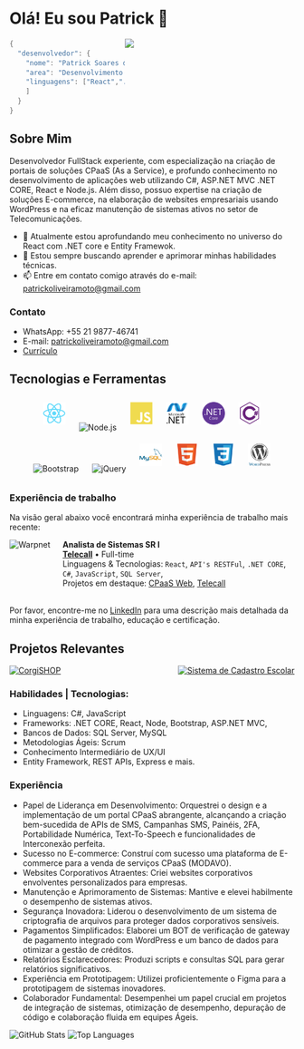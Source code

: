 # Olá! Eu sou Patrick 👋

<img align="right" width="300" src="https://i2.wp.com/allhtaccess.info/wp-content/uploads/2018/03/programming.gif?fit=1281%2C716&ssl=1" />

```kotlin
{
  "desenvolvedor": {
    "nome": "Patrick Soares de Oliveira",
    "area": "Desenvolvimento Web",
    "linguagens": ["React",".NET Core", "API's RESTful", "SQL Server"
    ]
  }
}
```

## Sobre Mim

Desenvolvedor FullStack experiente, com especialização na criação de portais de soluções CPaaS (As a Service), e profundo conhecimento no desenvolvimento de aplicações web utilizando C#, ASP.NET MVC .NET CORE, React e Node.js. Além disso, possuo expertise na criação de soluções E-commerce, na elaboração de websites empresariais usando WordPress e na eficaz manutenção de sistemas ativos no setor de Telecomunicações.

- 🔭 Atualmente estou aprofundando meu conhecimento  no universo do React com .NET core e Entity Framewok.
- 🌱 Estou sempre buscando aprender e aprimorar minhas habilidades técnicas.
- 📫 Entre em contato comigo através do e-mail: patrickoliveiramoto@gmail.com

### Contato

- WhatsApp: +55 21 9877-46741
- E-mail: patrickoliveiramoto@gmail.com
- [Currículo](https://www.linkedin.com/in/patricksoares-dev/overlay/1635542377050/single-media-viewer/?profileId=ACoAAC4XbN8B58oHFIOlXcMb01zUWuNnwLvJ9AQ)


## Tecnologias e Ferramentas

<p align="center">
  <img src="https://raw.githubusercontent.com/devicons/devicon/master/icons/react/react-original.svg" alt="React" height="40" style="margin: 10px">
  <img src="https://cdn.jsdelivr.net/gh/devicons/devicon/icons/nodejs/nodejs-original-wordmark.svg" alt="Node.js" height="40" style="margin: 10px">
  <img src="https://raw.githubusercontent.com/devicons/devicon/master/icons/javascript/javascript-plain.svg" alt="JavaScript" height="40" style="margin: 10px">
  <img src="https://github.com/devicons/devicon/blob/master/icons/dot-net/dot-net-original-wordmark.svg" alt=".NET" height="40" style="margin: 10px">
  <img src="https://github.com/devicons/devicon/blob/master/icons/dotnetcore/dotnetcore-original.svg" alt=".NET Core" height="40" style="margin: 10px">
  <img src="https://github.com/devicons/devicon/blob/master/icons/csharp/csharp-line.svg" alt="C#" height="40" style="margin: 10px">
  <img src="https://cdn.jsdelivr.net/gh/devicons/devicon/icons/bootstrap/bootstrap-original.svg" alt="Bootstrap" height="40" style="margin: 10px">
  <img src="https://cdn.jsdelivr.net/gh/devicons/devicon/icons/jquery/jquery-original.svg" alt="jQuery" height="40" style="margin: 10px">
  <img src="https://github.com/devicons/devicon/blob/master/icons/mysql/mysql-original-wordmark.svg" alt="MySQL" height="40" style="margin: 10px">
  <img src="https://raw.githubusercontent.com/devicons/devicon/master/icons/html5/html5-original.svg" alt="HTML5" height="40" style="margin: 10px">
  <img src="https://raw.githubusercontent.com/devicons/devicon/master/icons/css3/css3-original.svg" alt="CSS3" height="40" style="margin: 10px">
  <img src="https://github.com/devicons/devicon/blob/master/icons/wordpress/wordpress-original.svg" alt="WordPress" height="40" style="margin: 10px">
</p>

### Experiência de trabalho

Na visão geral abaixo você encontrará minha experiência de trabalho mais recente:

[<img align="left" height="94px" width="94px" alt="Warpnet" src="https://scontent-gru2-2.xx.fbcdn.net/v/t39.30808-6/311572978_791074635669867_6005158648507829339_n.png?_nc_cat=102&ccb=1-7&_nc_sid=5f2048&_nc_ohc=kqmZpAD3lG0AX__5bb_&_nc_ht=scontent-gru2-2.xx&oh=00_AfCCqpEFDAzbN_q3AZp7HPZvsMBuPhvlVKwDOEXo4cb2lA&oe=65624B6D"/>](https://telecall.com/)

**Analista de Sistemas SR I** \
[**Telecall**](https://telecall.com/) • Full-time \
Linguagens & Tecnologias: `React`, `API's RESTFul`, `.NET CORE`, `C#`, `JavaScript`, `SQL Server`,\
Projetos em destaque: [CPaaS Web](https://modavo.com.br/), [Telecall](https://telecall.com/) 
<br/>
<br/>

Por favor, encontre-me no [LinkedIn](https://www.linkedin.com/in/patricksoares-dev/) para uma descrição mais detalhada da minha experiência de trabalho, educação e certificação.

## Projetos Relevantes

<div style="display: flex; justify-content: space-between;">
  <a href="https://github.com/PatrickSoares-Dev/CorgiSHOP">
    <img src="https://github-readme-stats.vercel.app/api/pin/?username=PatrickSoares-Dev&repo=CorgiSHOP&theme=dark" alt="CorgiSHOP" width="48%">
  </a>
  <a href="https://github.com/PatrickSoares-Dev/SistemaDeCadastroEscolar">
    <img src="https://github-readme-stats.vercel.app/api/pin/?username=PatrickSoares-Dev&repo=SistemaDeCadastroEscolar&theme=dark" alt="Sistema de Cadastro Escolar" width="48%">
  </a>
</div>

### Habilidades | Tecnologias:

- Linguagens: C#, JavaScript
- Frameworks: .NET CORE, React, Node, Bootstrap, ASP.NET MVC,
- Bancos de Dados: SQL Server, MySQL
- Metodologias Ágeis: Scrum
- Conhecimento Intermediário de UX/UI
- Entity Framework, REST APIs, Express e mais.

### Experiência

- Papel de Liderança em Desenvolvimento: Orquestrei o design e a implementação de um portal CPaaS abrangente, alcançando a criação bem-sucedida de APIs de SMS, Campanhas SMS, Painéis, 2FA, Portabilidade Numérica, Text-To-Speech e funcionalidades de Interconexão perfeita.
- Sucesso no E-commerce: Construí com sucesso uma plataforma de E-commerce para a venda de serviços CPaaS (MODAVO).
- Websites Corporativos Atraentes: Criei websites corporativos envolventes personalizados para empresas.
- Manutenção e Aprimoramento de Sistemas: Mantive e elevei habilmente o desempenho de sistemas ativos.
- Segurança Inovadora: Liderou o desenvolvimento de um sistema de criptografia de arquivos para proteger dados corporativos sensíveis.
- Pagamentos Simplificados: Elaborei um BOT de verificação de gateway de pagamento integrado com WordPress e um banco de dados para otimizar a gestão de créditos.
- Relatórios Esclarecedores: Produzi scripts e consultas SQL para gerar relatórios significativos.
- Experiência em Prototipagem: Utilizei proficientemente o Figma para a prototipagem de sistemas inovadores.
- Colaborador Fundamental: Desempenhei um papel crucial em projetos de integração de sistemas, otimização de desempenho, depuração de código e colaboração fluida em equipes Ágeis.

![GitHub Stats](https://github-readme-stats.vercel.app/api?username=PatrickSoares-Dev&show_icons=true&theme=dark&include_all_commits=true&count_private=true)
![Top Languages](https://github-readme-stats.vercel.app/api/top-langs/?username=PatrickSoares-Dev&layout=compact&langs_count=7&theme=dark)
